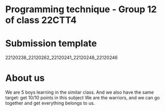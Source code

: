 # Programming technique - Group 12 of class 22CTT4

# Submission template
22120238_22120262_22120241_22120248_22120246

# About us
We are 5 boys learning in the similar class. And we also have the same target: get 10/10 points in this subject
We are the warriors, and we can go together and get everything belongs to us.
